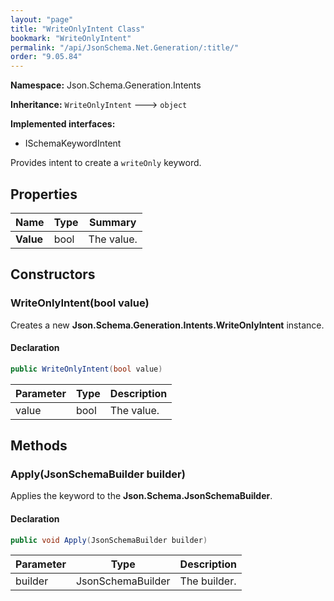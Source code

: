 ```yaml
---
layout: "page"
title: "WriteOnlyIntent Class"
bookmark: "WriteOnlyIntent"
permalink: "/api/JsonSchema.Net.Generation/:title/"
order: "9.05.84"
---
```

**Namespace:** Json.Schema.Generation.Intents

**Inheritance:**
`WriteOnlyIntent`
 🡒 
`object`

**Implemented interfaces:**

- ISchemaKeywordIntent

Provides intent to create a `writeOnly` keyword.

## Properties

| Name | Type | Summary |
|---|---|---|
| **Value** | bool | The value. |

## Constructors

### WriteOnlyIntent(bool value)

Creates a new **Json.Schema.Generation.Intents.WriteOnlyIntent** instance.

#### Declaration

```c#
public WriteOnlyIntent(bool value)
```

| Parameter | Type | Description |
|---|---|---|
| value | bool | The value. |


## Methods

### Apply(JsonSchemaBuilder builder)

Applies the keyword to the **Json.Schema.JsonSchemaBuilder**.

#### Declaration

```c#
public void Apply(JsonSchemaBuilder builder)
```

| Parameter | Type | Description |
|---|---|---|
| builder | JsonSchemaBuilder | The builder. |


